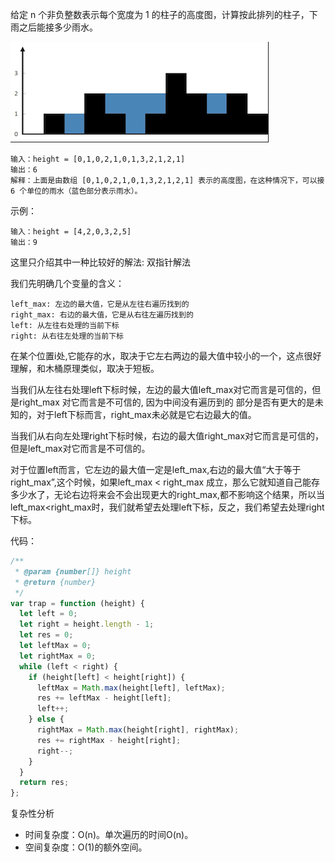给定 n 个非负整数表示每个宽度为 1 的柱子的高度图，计算按此排列的柱子，下雨之后能接多少雨水。

![接雨水](./images/0042.接雨水/01.png)

```
输入：height = [0,1,0,2,1,0,1,3,2,1,2,1]
输出：6
解释：上面是由数组 [0,1,0,2,1,0,1,3,2,1,2,1] 表示的高度图，在这种情况下，可以接 6 个单位的雨水（蓝色部分表示雨水）。
```

示例：

```
输入：height = [4,2,0,3,2,5]
输出：9
```

这里只介绍其中一种比较好的解法: 双指针解法

我们先明确几个变量的含义：

```
left_max: 左边的最大值，它是从左往右遍历找到的
right_max: 右边的最大值，它是从右往左遍历找到的
left: 从左往右处理的当前下标
right: 从右往左处理的当前下标
```
在某个位置i处,它能存的水，取决于它左右两边的最大值中较小的一个，这点很好理解，和木桶原理类似，取决于短板。

当我们从左往右处理left下标时候，左边的最大值left_max对它而言是可信的，但是right_max 对它而言是不可信的, 因为中间没有遍历到的
部分是否有更大的是未知的，对于left下标而言，right_max未必就是它右边最大的值。

当我们从右向左处理right下标时候，右边的最大值right_max对它而言是可信的，但是left_max对它而言是不可信的。

对于位置left而言，它左边的最大值一定是left_max,右边的最大值“大于等于right_max”,这个时候，如果left_max < right_max 成立，那么它就知道自己能存多少水了，无论右边将来会不会出现更大的right_max,都不影响这个结果，所以当left_max<right_max时，我们就希望去处理left下标，反之，我们希望去处理right下标。

代码：
```js
/**
 * @param {number[]} height
 * @return {number}
 */
var trap = function (height) {
  let left = 0;
  let right = height.length - 1;
  let res = 0;
  let leftMax = 0;
  let rightMax = 0;
  while (left < right) {
    if (height[left] < height[right]) {
      leftMax = Math.max(height[left], leftMax);
      res += leftMax - height[left];
      left++;
    } else {
      rightMax = Math.max(height[right], rightMax);
      res += rightMax - height[right];
      right--;
    }
  }
  return res;
};
```

复杂性分析
* 时间复杂度：O(n)。单次遍历的时间O(n)。
* 空间复杂度：O(1)的额外空间。







